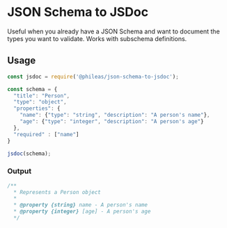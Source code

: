 # JSON Schema to JSDoc

Useful when you already have a JSON Schema and want to document the types you want to validate. Works with subschema definitions.


## Usage
```js
const jsdoc = require('@phileas/json-schema-to-jsdoc');

const schema = {
  "title": "Person",
  "type": "object",
  "properties": {
    "name": {"type": "string", "description": "A person's name"},
    "age": {"type": "integer", "description": "A person's age"}
  },
  "required" : ["name"]
}

jsdoc(schema);
```

### Output
```js
/** 
  * Represents a Person object
  *
  * @property {string} name - A person's name
  * @property {integer} [age] - A person's age
  */
```